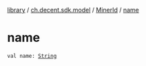 [library](../../index.md) / [ch.decent.sdk.model](../index.md) / [MinerId](index.md) / [name](./name.md)

# name

`val name: `[`String`](https://kotlinlang.org/api/latest/jvm/stdlib/kotlin/-string/index.html)